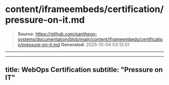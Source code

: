 # content/iframeembeds/certification/pressure-on-it.md

> **Source**: https://github.com/pantheon-systems/documentation/blob/main/content/iframeembeds/certification/pressure-on-it.md
> **Generated**: 2025-10-04 03:12:01

---

---
title: WebOps Certification
subtitle: "Pressure on IT"
---

<Partial file="certification-guide/pressure-on-it.md" />
